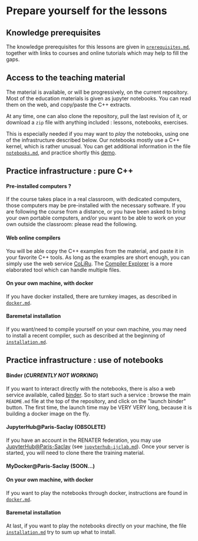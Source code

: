 
# Prepare yourself for the lessons

## Knowledge prerequisites

The knowledge prerequisites for this lessons are given in [`prerequisites.md`](prerequisites.md), together with links to courses and online tutorials which may help to fill the gaps.

## Access to the teaching material

The material is available, or will be progressively, on the current repository. Most of the education materials is given as jupyter notebooks. You can read them on the web, and copy/paste the C++ extracts.

At any time, one can also clone the repository, pull the last revision of it, or download a `zip` file with anything included : lessons, notebooks, exercises.

This is especially needed if you may want to *play* the notebooks, using one of the infrastructure described below. Our notebooks mostly use a C++ kernel, which is rather unusual. You can get additional information in the file [`notebooks.md`](notebooks.md), and practice shortly this [demo](demo-notebook.ipynb).

## Practice infrastructure : pure C++

#### Pre-installed computers ?

If the course takes place in a real classroom, with dedicated computers, those computers may be pre-installed with the necessary software. If you are following the course from a distance, or you have been asked to bring your own portable computers, and/or you want to be able to work on your own outside the classroom: please read the following.

#### Web online compilers
You will be able copy the C++ examples from the material, and paste it in your favorite C++ tools. As long as the examples are short enough, you can simply use the web service [CoLiRu](http://coliru.stacked-crooked.com/). The [Compiler Explorer](https://godbolt.org/) is a more elaborated tool which can handle multiple files.

#### On your own machine, with docker

If you have docker installed, there are turnkey images, as described in [`docker.md`](docker.md).

#### Baremetal installation

If you want/need to compile yourself on your own machine, you may need to install a recent compiler, such as described at the beginning of [`installation.md`](installation.md).


## Practice infrastructure : use of notebooks

#### Binder (***CURRENTLY NOT WORKING***)

If you want to interact directly with the notebooks, there is also a web service available, called [binder](https://mybinder.org/). So to start such a service : browse the main `README.md` file at the top of the repository, and click on the "launch binder" button. The first time, the launch time may be VERY VERY long, because it is building a docker image on the fly.

#### JupyterHub@Paris-Saclay (OBSOLETE)

If you have an account in the RENATER federation, you may use [JupyterHub@Paris-Saclay](https://jupyterhub.ijclab.in2p3.fr/shibboleth) (see [`jupyterhub-ijclab.md`](jupyterhub-ijclab.md)). Once your server is started, you will need to clone there the training material.

#### MyDocker@Paris-Saclay (SOON...)

#### On your own machine, with docker

If you want to play the notebooks through docker, instructions are found in [`docker.md`](docker.md).


#### Baremetal installation

At last, if you want to play the notebooks directly on your machine, the file [`installation.md`](installation.md) try to sum up what to install.

